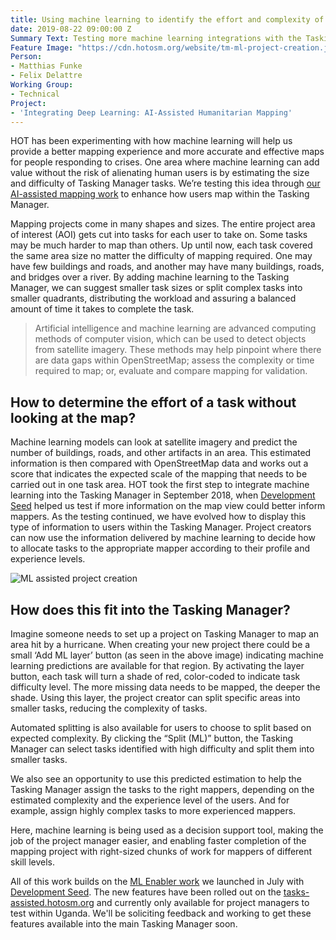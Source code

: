 ```yaml
---
title: Using machine learning to identify the effort and complexity of mapping areas
date: 2019-08-22 09:00:00 Z
Summary Text: Testing more machine learning integrations with the Tasking Manager
Feature Image: "https://cdn.hotosm.org/website/tm-ml-project-creation.jpg"
Person:
- Matthias Funke
- Felix Delattre
Working Group:
- Technical
Project:
- 'Integrating Deep Learning: AI-Assisted Humanitarian Mapping'
---
```


HOT has been experimenting with how machine learning will help us provide a better mapping experience and more accurate and effective maps for people responding to crises. One area where machine learning can add value without the risk of alienating human users is by estimating the size and difficulty of Tasking Manager tasks. We’re testing this idea through [our AI-assisted mapping work](https://www.hotosm.org/projects/ai-assisted-humanitarian-mapping/) to enhance how users map within the Tasking Manager.

Mapping projects come in many shapes and sizes. The entire project area of interest (AOI) gets cut into tasks for each user to take on. Some tasks may be much harder to map than others. Up until now, each task covered the same area size no matter the difficulty of mapping required. One may have few buildings and roads, and another may have many buildings, roads, and bridges over a river. By adding machine learning to the Tasking Manager, we can suggest smaller task sizes or split complex tasks into smaller quadrants, distributing the workload and assuring a balanced amount of time it takes to complete the task.

> Artificial intelligence and machine learning are advanced computing methods of computer vision, which can be used to detect objects from satellite imagery. These methods may help pinpoint where there are data gaps within OpenStreetMap; assess the complexity or time required to map; or, evaluate and compare mapping for validation.

## How to determine the effort of a task without looking at the map?

Machine learning models can look at satellite imagery and predict the number of buildings, roads, and other artifacts in an area. This estimated information is then compared with OpenStreetMap data and works out a score that indicates the expected scale of the mapping that needs to be carried out in one task area. HOT took the first step to integrate machine learning into the Tasking Manager in September 2018, when [Development Seed](https://medium.com/devseed/weaving-automation-into-the-mapping-workflow-adding-ai-to-the-tasking-manager-52172ed2ece8) helped us test if more information on the map view could better inform mappers. As the testing continued, we have evolved how to display this type of information to users within the Tasking Manager. Project creators can now use the information delivered by machine learning to decide how to allocate tasks to the appropriate mapper according to their profile and experience levels.

![ML assisted project creation](https://cdn.hotosm.org/website/tm-ml-project-creation-auto.gif)

## How does this fit into the Tasking Manager?

Imagine someone needs to set up a project on Tasking Manager to map an area hit by a hurricane. When creating your new project there could be a small ‘Add ML layer’ button (as seen in the above image) indicating machine learning predictions are available for that region. By activating the layer button, each task will turn a shade of red, color-coded to indicate task difficulty level. The more missing data needs to be mapped, the deeper the shade. Using this layer, the project creator can split specific areas into smaller tasks, reducing the complexity of tasks.

Automated splitting is also available for users to choose to split based on expected complexity. By clicking the “Split (ML)” button, the Tasking Manager can select tasks identified with high difficulty and split them into smaller tasks.

We also see an opportunity to use this predicted estimation to help the Tasking Manager assign the tasks to the right mappers, depending on the estimated complexity and the experience level of the users. And for example, assign highly complex tasks to more experienced mappers.

Here, machine learning is being used as a decision support tool, making the job of the project manager easier, and enabling faster completion of the mapping project with right-sized chunks of work for mappers of different skill levels.

All of this work builds on the [ML Enabler work](https://www.hotosm.org/updates/the-machine-learning-enabler/) we launched in July with [Development Seed](https://developmentseed.org/). The new features have been rolled out on the [tasks-assisted.hotosm.org](https://tasks-assisted.hotosm.org) and currently only available for project managers to test within Uganda. We'll be soliciting feedback and working to get these features available into the main Tasking Manager soon.

